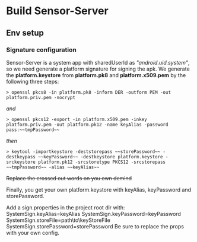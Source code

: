 # Build Sensor-Server

## Env setup

### Signature configuration

Sensor-Server is a system app with sharedUserId as _"android.uid.system"_, so we need generate a platform signature for signing the apk.
We generate the __platform.keystore__ from __platform.pk8__ and __platform.x509.pem__ by the following three steps:

    > openssl pkcs8 -in platform.pk8 -inform DER -outform PEM -out platform.priv.pem -nocrypt
    
_and_

    > openssl pkcs12 -export -in platform.x509.pem -inkey platform.priv.pem -out platform.pk12 -name keyAlias -password pass:~~tmpPassword~~
_then_

    > keytool -importkeystore -deststorepass ~~storePassword~~ -destkeypass ~~keyPassword~~ -destkeystore platform.keystore -srckeystore platform.pk12 -srcstoretype PKCS12 -srcstorepass ~~tmpPassword~~ -alias ~~keyAlias~~
~~Replace the crossed out words on you own demind~~

Finally, you get your own platform.keystore with keyAlias, keyPassword and storePassword.

Add a sign.properties in the project root dir with:
    SystemSign.keyAlias=keyAlias
    SystemSign.keyPassword=keyPassword
    SystemSign.storeFile=path\\to\\keyStoreFile
    SystemSign.storePassword=storePassword
Be sure to replace the props with your own config.
